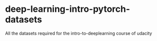 # deep-learning-intro-pytorch-datasets
All the datasets required for the intro-to-deeplearning course of udacity
